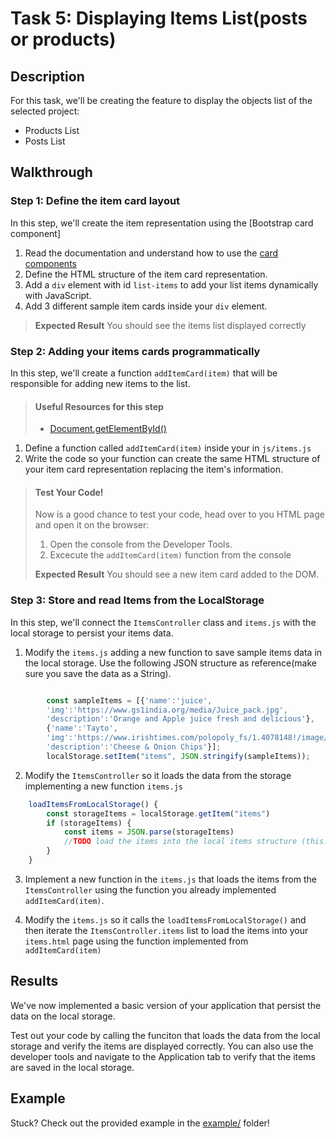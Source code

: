 # Task 5: Displaying Items List(posts or products)

## Description

For this task, we'll be creating the feature to display the objects list of the selected project:
* Products List
* Posts List

## Walkthrough

### Step 1: Define the item card layout

In this step, we'll create the item representation using the [Bootstrap card component]

1. Read the documentation and understand how to use the [card components](https://getbootstrap.com/docs/5.3/components/card/)
2. Define the HTML structure of the item card representation.
3. Add a `div` element with id `list-items` to add your list items dynamically with JavaScript. 
4. Add 3 different sample item cards inside your `div` element.
> **Expected Result**
> You should see the items list displayed correctly

### Step 2: Adding your items cards programmatically

In this step, we'll create a function `addItemCard(item)` that
will be responsible for adding new items to the list.

> #### Useful Resources for this step
> - [Document.getElementById()](https://developer.mozilla.org/en-US/docs/Web/API/Document/getElementById)

1. Define a function called `addItemCard(item)` inside your in `js/items.js`
2. Write the code so your function can create the same HTML structure of your item card representation replacing the item's information.

> #### Test Your Code!
> Now is a good chance to test your code, head over to you HTML page and open it on the browser:
>
> 1. Open the console from the Developer Tools. 
> 2. Excecute the `addItemCard(item)` function from the console
>
> **Expected Result**
> You should see a new item card added to the DOM.

### Step 3: Store and read Items from the LocalStorage

In this step, we'll connect the `ItemsController` class and `items.js` with the local storage to persist your items data.

1. Modify the `items.js` adding a new function to save sample items data in the local storage. Use the following JSON structure as 
reference(make sure you save the data as a String).

```javascript

        const sampleItems = [{'name':'juice',
        'img':'https://www.gs1india.org/media/Juice_pack.jpg',
        'description':'Orange and Apple juice fresh and delicious'},
        {'name':'Tayto',
        'img':'https://www.irishtimes.com/polopoly_fs/1.4078148!/image/image.jpg',
        'description':'Cheese & Onion Chips'}];
        localStorage.setItem("items", JSON.stringify(sampleItems));
```

2. Modify the `ItemsController` so it loads the data from the storage implementing a new function `items.js` 

```javascript
    loadItemsFromLocalStorage() {
        const storageItems = localStorage.getItem("items")
        if (storageItems) {
            const items = JSON.parse(storageItems)
            //TODO load the items into the local items structure (this.items)           
        }
    }
```

3. Implement a new function in the `items.js` that loads the items from the `ItemsController` using the function you already implemented `addItemCard(item)`.

4. Modify the `items.js` so it calls the `loadItemsFromLocalStorage()` and then iterate the `ItemsController.items` list to load the items into your  `items.html` page using the function implemented from  `addItemCard(item)`

## Results

We've now implemented a basic version of your application that persist the data on the local storage.

Test out your code by calling the funciton that loads the data from the local storage and verify the items are displayed correctly. You can also use the developer tools and navigate to the Application tab to verify that the items are saved in the local storage.

## Example

Stuck? Check out the provided example in the [example/](example/) folder!
